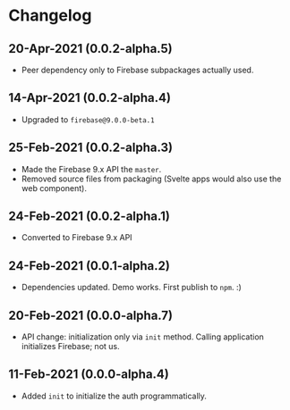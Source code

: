 # Changelog

## 20-Apr-2021 (0.0.2-alpha.5)

- Peer dependency only to Firebase subpackages actually used.

## 14-Apr-2021 (0.0.2-alpha.4)

- Upgraded to `firebase@9.0.0-beta.1`

## 25-Feb-2021 (0.0.2-alpha.3)

- Made the Firebase 9.x API the `master`.
- Removed source files from packaging (Svelte apps would also use the web component).

## 24-Feb-2021 (0.0.2-alpha.1)

- Converted to Firebase 9.x API

## 24-Feb-2021 (0.0.1-alpha.2)

- Dependencies updated. Demo works. First publish to `npm`. :)

## 20-Feb-2021 (0.0.0-alpha.7)

- API change: initialization only via `init` method. Calling application initializes Firebase; not us.

## 11-Feb-2021 (0.0.0-alpha.4)

- Added `init` to initialize the auth programmatically.
